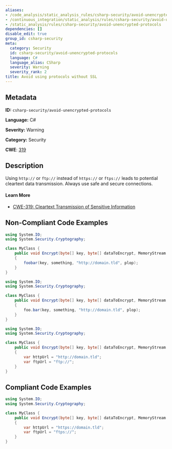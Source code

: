 ```yaml
---
aliases:
- /code_analysis/static_analysis_rules/csharp-security/avoid-unencrypted-protocols
- /continuous_integration/static_analysis/rules/csharp-security/avoid-unencrypted-protocols
- /static_analysis/rules/csharp-security/avoid-unencrypted-protocols
dependencies: []
disable_edit: true
group_id: csharp-security
meta:
  category: Security
  id: csharp-security/avoid-unencrypted-protocols
  language: C#
  language_alias: CSharp
  severity: Warning
  severity_rank: 2
title: Avoid using protocols without SSL
---
```

<!--  SOURCED FROM https://github.com/DataDog/datadog-static-analyzer-rule-docs -->


## Metadata
**ID:** `csharp-security/avoid-unencrypted-protocols`

**Language:** C#

**Severity:** Warning

**Category:** Security

**CWE**: [319](https://cwe.mitre.org/data/definitions/319.html)

## Description
Using `http://` or `ftp://` instead of `https://` or `ftps://` leads to potential cleartext data transmission. Always use safe and secure connections.

#### Learn More

 - [CWE-319: Cleartext Transmission of Sensitive Information](https://cwe.mitre.org/data/definitions/319.html)

## Non-Compliant Code Examples
```csharp
using System.IO;
using System.Security.Cryptography;

class MyClass {
    public void Encrypt(byte[] key, byte[] dataToEncrypt, MemoryStream target)
    {
        foobar(key, something, "http://domain.tld", plop);
    }
}

```

```csharp
using System.IO;
using System.Security.Cryptography;

class MyClass {
    public void Encrypt(byte[] key, byte[] dataToEncrypt, MemoryStream target)
    {
        foo.bar(key, something, "http://domain.tld", plop);
    }
}

```

```csharp
using System.IO;
using System.Security.Cryptography;

class MyClass {
    public void Encrypt(byte[] key, byte[] dataToEncrypt, MemoryStream target)
    {
        var httpUrl = "http://domain.tld";
        var ftpUrl = "ftp://";
    }
}

```

## Compliant Code Examples
```csharp
using System.IO;
using System.Security.Cryptography;

class MyClass {
    public void Encrypt(byte[] key, byte[] dataToEncrypt, MemoryStream target)
    {
        var httpUrl = "https://domain.tld";
        var ftpUrl = "ftps://";
    }
}

```
